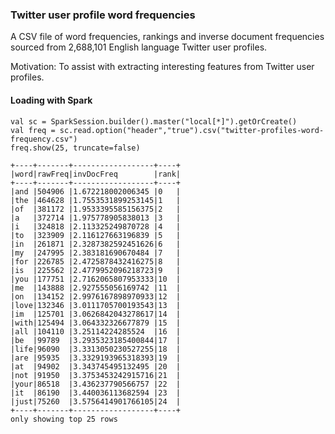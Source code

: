 ### Twitter user profile word frequencies

A CSV file of word frequencies, rankings and inverse document frequencies sourced from 2,688,101 English language Twitter user profiles.

Motivation: To assist with extracting interesting features from Twitter user profiles.

#### Loading with Spark
```
val sc = SparkSession.builder().master("local[*]").getOrCreate()
val freq = sc.read.option("header","true").csv("twitter-profiles-word-frequency.csv")
freq.show(25, truncate=false)
 
+----+-------+------------------+----+
|word|rawFreq|invDocFreq        |rank|
+----+-------+------------------+----+
|and |504906 |1.672218002006345 |0   |
|the |464628 |1.7553531899253145|1   |
|of  |381172 |1.9533395585156375|2   |
|a   |372714 |1.975778905838013 |3   |
|i   |324818 |2.113325249870728 |4   |
|to  |323909 |2.116127663196839 |5   |
|in  |261871 |2.3287382592451626|6   |
|my  |247995 |2.383181690670484 |7   |
|for |226785 |2.4725878432416275|8   |
|is  |225562 |2.4779952096218723|9   |
|you |177751 |2.7162065807953333|10  |
|me  |143888 |2.927555056169742 |11  |
|on  |134152 |2.9976167898970933|12  |
|love|132346 |3.0111705700193543|13  |
|im  |125701 |3.0626842043278617|14  |
|with|125494 |3.064332326677879 |15  |
|all |104110 |3.25114224285524  |16  |
|be  |99789  |3.2935323185400844|17  |
|life|96090  |3.3313050230527255|18  |
|are |95935  |3.3329193965318393|19  |
|at  |94902  |3.343745495132495 |20  |
|not |91950  |3.3753453242915716|21  |
|your|86518  |3.436237790566757 |22  |
|it  |86190  |3.440036113682594 |23  |
|just|75260  |3.5756414901766105|24  |
+----+-------+------------------+----+
only showing top 25 rows
```
